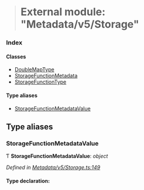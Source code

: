 > # External module: "Metadata/v5/Storage"

### Index

#### Classes

* [DoubleMapType](../classes/_metadata_v5_storage_.doublemaptype.md)
* [StorageFunctionMetadata](../classes/_metadata_v5_storage_.storagefunctionmetadata.md)
* [StorageFunctionType](../classes/_metadata_v5_storage_.storagefunctiontype.md)

#### Type aliases

* [StorageFunctionMetadataValue](_metadata_v5_storage_.md#storagefunctionmetadatavalue)

## Type aliases

###  StorageFunctionMetadataValue

Ƭ **StorageFunctionMetadataValue**: *object*

*Defined in [Metadata/v5/Storage.ts:149](https://github.com/polkadot-js/api/blob/51a7263/packages/types/src/Metadata/v5/Storage.ts#L149)*

#### Type declaration: